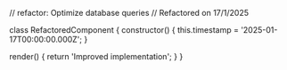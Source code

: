 // refactor: Optimize database queries
// Refactored on 17/1/2025

class RefactoredComponent {
  constructor() {
    this.timestamp = '2025-01-17T00:00:00.000Z';
  }

  render() {
    return 'Improved implementation';
  }
}